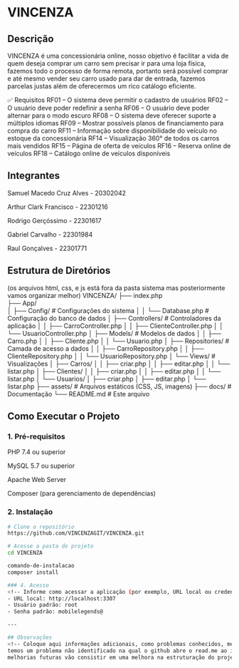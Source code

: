 # VINCENZA


## Descrição
 VINCENZA é uma concessionária online, nosso objetivo é facilitar a vida de quem deseja comprar um carro sem precisar ir para uma loja física, fazemos todo o processo de forma remota, portanto será possível comprar e até mesmo vender seu carro usado para dar de entrada, fazemos parcelas justas além de oferecermos um rico catálogo eficiente.

✅ Requisitos
 RF01 – O sistema deve permitir o cadastro de usuários
 RF02 – O usuário deve poder redefinir a senha
 RF06 – O usuário deve poder alternar para o modo escuro
 RF08 – O sistema deve oferecer suporte a múltiplos idiomas
 RF09 – Mostrar possíveis planos de financiamento para compra do carro
 RF11 – Informação sobre disponibilidade do veículo no estoque da concessionária
 RF14 – Visualização 360° de todos os carros mais vendidos
 RF15 – Página de oferta de veículos
 RF16 – Reserva online de veículos
 RF18 – Catálogo online de veículos disponíveis


## Integrantes
Samuel Macedo Cruz Alves - 20302042

Arthur Clark Francisco - 22301216

Rodrigo Gerçóssimo  - 22301617

Gabriel Carvalho  - 22301984

Raul Gonçalves  - 22301771



## Estrutura de Diretórios
(os arquivos html, css, e js está fora da pasta sistema mas posteriormente vamos organizar melhor)
VINCENZA/
├── index.php               
├── App/                      
│   ├── Config/               # Configurações do sistema
│   │   └── Database.php      # Configuração do banco de dados
│   ├── Controllers/          # Controladores da aplicação
│   │   ├── CarroController.php
│   │   ├── ClienteController.php
│   │   └── UsuarioController.php
│   ├── Models/               # Modelos de dados
│   │   ├── Carro.php
│   │   ├── Cliente.php
│   │   └── Usuario.php
│   ├── Repositories/         # Camada de acesso a dados
│   │   ├── CarroRepository.php
│   │   ├── ClienteRepository.php
│   │   └── UsuarioRepository.php
│   └── Views/                # Visualizações
│       ├── Carros/
│       │   ├── criar.php
│       │   ├── editar.php
│       │   └── listar.php
│       ├── Clientes/
│       │   ├── criar.php
│       │   ├── editar.php
│       │   └── listar.php
│       └── Usuarios/
│           ├── criar.php
│           ├── editar.php
│           └── listar.php
├── assets/                   # Arquivos estáticos (CSS, JS, imagens)
├── docs/                     # Documentação
└── README.md                 # Este arquivo

## Como Executar o Projeto

### 1. Pré-requisitos
<!-- Liste os requisitos necessários, como linguagens, frameworks, bibliotecas, banco de dados, etc. -->
PHP 7.4 ou superior

MySQL 5.7 ou superior

Apache Web Server

Composer (para gerenciamento de dependências)

### 2. Instalação

```bash
# Clone o repositório
https://github.com/VINCENZAGIT/VINCENZA.git

# Acesse a pasta do projeto
cd VINCENZA

comando-de-instalacao
composer install

### 4. Acesso
<!-- Informe como acessar a aplicação (por exemplo, URL local ou credenciais de teste) --> banco de dados do sistema.
- URL local: http://localhost:3307  
- Usuário padrão: root  
- Senha padrão: mobilelegends@

---

## Observações
<!-- Coloque aqui informações adicionais, como problemas conhecidos, melhorias futuras ou instruções extras -->
temos um problema não identificado na qual o github abre o read.me ao invés do index.html.
melhorias futuras vão consistir em uma melhora na estruturação do projeto e melhorias no código.
